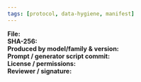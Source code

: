 ```yaml
---
tags: [protocol, data-hygiene, manifest]
---
```

**File:**  
**SHA-256:**  
**Produced by model/family & version:**  
**Prompt / generator script commit:**  
**License / permissions:**  
**Reviewer / signature:**  
